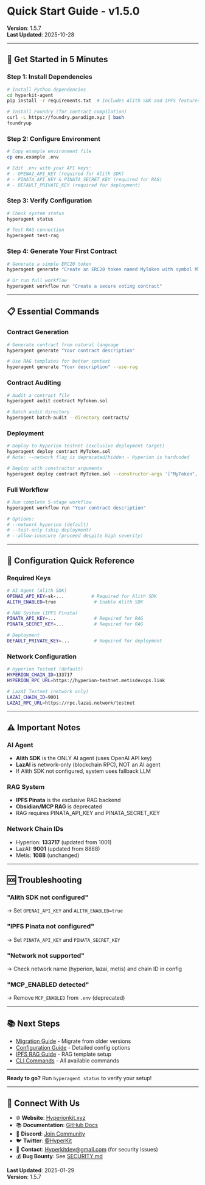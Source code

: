 # Quick Start Guide - v1.5.0

**Version**: 1.5.7  
**Last Updated**: 2025-10-28

---

## 🚀 Get Started in 5 Minutes

### Step 1: Install Dependencies

```bash
# Install Python dependencies
cd hyperkit-agent
pip install -r requirements.txt  # Includes Alith SDK and IPFS features

# Install Foundry (for contract compilation)
curl -L https://foundry.paradigm.xyz | bash
foundryup
```

### Step 2: Configure Environment

```bash
# Copy example environment file
cp env.example .env

# Edit .env with your API keys:
# - OPENAI_API_KEY (required for Alith SDK)
# - PINATA_API_KEY & PINATA_SECRET_KEY (required for RAG)
# - DEFAULT_PRIVATE_KEY (required for deployment)
```

### Step 3: Verify Configuration

```bash
# Check system status
hyperagent status

# Test RAG connection
hyperagent test-rag
```

### Step 4: Generate Your First Contract

```bash
# Generate a simple ERC20 token
hyperagent generate "Create an ERC20 token named MyToken with symbol MTK and 1 million initial supply"

# Or run full workflow
hyperagent workflow run "Create a secure voting contract"
```

---

## 📋 Essential Commands

### Contract Generation
```bash
# Generate contract from natural language
hyperagent generate "Your contract description"

# Use RAG templates for better context
hyperagent generate "Your description" --use-rag
```

### Contract Auditing
```bash
# Audit a contract file
hyperagent audit contract MyToken.sol

# Batch audit directory
hyperagent batch-audit --directory contracts/
```

### Deployment
```bash
# Deploy to Hyperion testnet (exclusive deployment target)
hyperagent deploy contract MyToken.sol
# Note: --network flag is deprecated/hidden - Hyperion is hardcoded

# Deploy with constructor arguments
hyperagent deploy contract MyToken.sol --constructor-args '["MyToken", "MTK", 1000000]'
```

### Full Workflow
```bash
# Run complete 5-stage workflow
hyperagent workflow run "Your contract description"

# Options:
# --network hyperion (default)
# --test-only (skip deployment)
# --allow-insecure (proceed despite high severity)
```

---

## 🔧 Configuration Quick Reference

### Required Keys

```bash
# AI Agent (Alith SDK)
OPENAI_API_KEY=sk-...          # Required for Alith SDK
ALITH_ENABLED=true              # Enable Alith SDK

# RAG System (IPFS Pinata)
PINATA_API_KEY=...              # Required for RAG
PINATA_SECRET_KEY=...           # Required for RAG

# Deployment
DEFAULT_PRIVATE_KEY=...         # Required for deployment
```

### Network Configuration

```bash
# Hyperion Testnet (default)
HYPERION_CHAIN_ID=133717
HYPERION_RPC_URL=https://hyperion-testnet.metisdevops.link

# LazAI Testnet (network only)
LAZAI_CHAIN_ID=9001
LAZAI_RPC_URL=https://rpc.lazai.network/testnet
```

---

## ⚠️ Important Notes

### AI Agent
- **Alith SDK** is the ONLY AI agent (uses OpenAI API key)
- **LazAI** is network-only (blockchain RPC), NOT an AI agent
- If Alith SDK not configured, system uses fallback LLM

### RAG System
- **IPFS Pinata** is the exclusive RAG backend
- **Obsidian/MCP RAG** is deprecated
- RAG requires PINATA_API_KEY and PINATA_SECRET_KEY

### Network Chain IDs
- Hyperion: **133717** (updated from 1001)
- LazAI: **9001** (updated from 8888)
- Metis: **1088** (unchanged)

---

## 🆘 Troubleshooting

### "Alith SDK not configured"
→ Set `OPENAI_API_KEY` and `ALITH_ENABLED=true`

### "IPFS Pinata not configured"
→ Set `PINATA_API_KEY` and `PINATA_SECRET_KEY`

### "Network not supported"
→ Check network name (hyperion, lazai, metis) and chain ID in config

### "MCP_ENABLED detected"
→ Remove `MCP_ENABLED` from `.env` (deprecated)

---

## 📚 Next Steps

- [Migration Guide](./MIGRATION_GUIDE.md) - Migrate from older versions
- [Configuration Guide](./CONFIGURATION_GUIDE.md) - Detailed config options
- [IPFS RAG Guide](./IPFS_RAG_GUIDE.md) - RAG template setup
- [CLI Commands](../CLI_COMMANDS_REFERENCE.md) - All available commands

---

**Ready to go?** Run `hyperagent status` to verify your setup!

---

## 🔗 **Connect With Us**

- 🌐 **Website**: [Hyperionkit.xyz](http://hyperionkit.xyz/)
- 📚 **Documentation**: [GitHub Docs](https://github.com/Hyperionkit/Hyperkit-Agent)
- 💬 **Discord**: [Join Community](https://discord.com/invite/MDh7jY8vWe)
- 🐦 **Twitter**: [@HyperKit](https://x.com/HyperionKit)
- 📧 **Contact**: [Hyperkitdev@gmail.com](mailto:Hyperkitdev@gmail.com) (for security issues)
- 💰 **Bug Bounty**: See [SECURITY.md](../../../SECURITY.md)

**Last Updated**: 2025-01-29  
**Version**: 1.5.7
